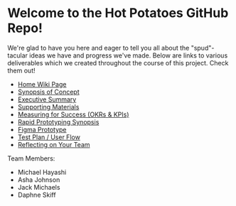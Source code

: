# Welcome to the Hot Potatoes GitHub Repo!
We're glad to have you here and eager to tell you all about the "spud"-tacular ideas we have and progress we've made.
Below are links to various deliverables which we created throughout the course of this project. Check them out!
- [Home Wiki Page](https://github.com/StanfordCS194/win2023-team25/wiki)
- [Synopsis of Concept](https://github.com/StanfordCS194/win2023-team25/wiki/Synopsis-of-Concept)
- [Executive Summary](https://github.com/StanfordCS194/win2023-team25/wiki/Executive-Summary)
- [Supporting Materials](https://github.com/StanfordCS194/win2023-team25/wiki/Supporting-Materials)
- [Measuring for Success (OKRs & KPIs)](https://github.com/StanfordCS194/win2023-team25/wiki/Objectives)
- [Rapid Prototyping Synopsis](https://github.com/StanfordCS194/win2023-team25/wiki/Rapid-Prototyping-Synopsis)
 - [Figma Prototype](https://github.com/StanfordCS194/win2023-team25/wiki/Figma-Prototype)
- [Test Plan / User Flow](https://github.com/StanfordCS194/win2023-team25/wiki/Test-Plan)
- [Reflecting on Your Team](https://github.com/StanfordCS194/win2023-team25/wiki/Reflecting-on-Your-Team)

Team Members:
* Michael Hayashi
* Asha Johnson
* Jack Michaels
* Daphne Skiff
